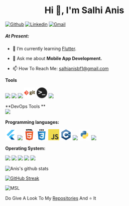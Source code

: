 <h1 align="center">Hi 👋, I'm Salhi Anis</h1>

<!-- Social Media / Contacts Badges -->

[![Github](https://img.shields.io/badge/-Github-000?style=flat&logo=Github&logoColor=white)](https://github.com/Salhianis1)
[![Linkedin](https://img.shields.io/badge/-LinkedIn-blue?style=flat&logo=Linkedin&logoColor=white)](https://www.linkedin.com/in/anis-salhi-4ab324229/)
[![Gmail](https://img.shields.io/badge/-Gmail-c14438?style=flat&logo=Gmail&logoColor=white)](mailto:salhianisbf1@gmail.com)

##### At Present:

- 🌱 I’m currently learning [Flutter](https://flutter.dev). 

- 💬 Ask me about **Mobile App Development.**

- 📫 How To Reach Me: salhianisbf1@gmail.com


**Tools**  

<code><img height="35" src="https://code.visualstudio.com/assets/updates/1_35/logo-stable.png"></code>
<code><img height="35" src="https://www.kindpng.com/picc/m/25-255595_icon-android-studio-logo-hd-png-download.png"></code>
<code><img height="35" src="https://upload.wikimedia.org/wikipedia/commons/thumb/9/9c/IntelliJ_IDEA_Icon.svg/512px-IntelliJ_IDEA_Icon.svg.png?20200803071016"></code>
<code><img height="35" src="https://raw.githubusercontent.com/github/explore/80688e429a7d4ef2fca1e82350fe8e3517d3494d/topics/git/git.png"></code>
<code><img height="35" src="https://raw.githubusercontent.com/github/explore/80688e429a7d4ef2fca1e82350fe8e3517d3494d/topics/terminal/terminal.png"></code>
<code><img height="35" src="https://user-images.githubusercontent.com/2676579/34940598-17cc20f0-f9be-11e7-8c6d-f0190d502d64.png"></code>

**DevOps Tools **  
<code><img height="35" src="https://code.visualstudio.com/assets/updates/1_35/logo-stable.png"></code>

**Programming languages:**

<code><img height="35" src="https://raw.githubusercontent.com/github/explore/80688e429a7d4ef2fca1e82350fe8e3517d3494d/topics/flutter/flutter.png"></code>
<code><img height="35" src="https://www.pngitem.com/pimgs/m/480-4800518_file-dart-logo-dart-programming-language-logo-hd.png"></code>
<code><img height="35" src="https://raw.githubusercontent.com/github/explore/80688e429a7d4ef2fca1e82350fe8e3517d3494d/topics/html/html.png"></code>
<code><img height="35" src="https://raw.githubusercontent.com/github/explore/80688e429a7d4ef2fca1e82350fe8e3517d3494d/topics/css/css.png"></code>
<code><img height="35" src="https://raw.githubusercontent.com/github/explore/80688e429a7d4ef2fca1e82350fe8e3517d3494d/topics/javascript/javascript.png"></code>
<code><img height="35" src="https://raw.githubusercontent.com/github/explore/80688e429a7d4ef2fca1e82350fe8e3517d3494d/topics/cpp/cpp.png"></code>
<code><img height="35" src="https://specials-images.forbesimg.com/imageserve/5e7cce1921695a000666cc29/960x0.jpg?fit=scale"></code>
<code><img height="35" src="https://raw.githubusercontent.com/github/explore/80688e429a7d4ef2fca1e82350fe8e3517d3494d/topics/python/python.png"></code>
<code><img height="35" src="https://d1.awsstatic.com/asset-repository/products/amazon-rds/1024px-MySQL.ff87215b43fd7292af172e2a5d9b844217262571.png"></code>


**Operating System:**

<code><img height="35" src="https://assets.ubuntu.com/v1/29985a98-ubuntu-logo32.png"></code>
<code><img height="35" src="https://www.freepnglogos.com/uploads/windows-logo-png/windows-logo-mygalaxy-view-singularlogic-6.png"></code>
<code><img height="35" src="https://upload.wikimedia.org/wikipedia/commons/thumb/b/b7/Lubuntu.svg/480px-Lubuntu.svg.png"></code>
<code><img height="35" src="https://upload.wikimedia.org/wikipedia/commons/thumb/4/45/Parrot_Logo.png/632px-Parrot_Logo.png"></code>
<code><img height="35" src="https://upload.wikimedia.org/wikipedia/commons/thumb/2/2b/Kali-dragon-icon.svg/2048px-Kali-dragon-icon.svg.png"></code>


![Anis's github stats](https://github-readme-stats.vercel.app/api?username=Salhianis1&&show_icons=true&hide_border=false&title_color=ffffff&text_color=daf7dc&icon_color=bb2acf&bg_color=191919)

[![GitHub Streak](http://github-readme-streak-stats.herokuapp.com?user=Salhianis1&theme=dark)](https://git.io/streak-stats)

![MSL](https://github-readme-stats.vercel.app/api/top-langs/?username=Salhianis1&layout=compact&hide_border=false&title_color=ffffff&text_color=daf7dc&icon_color=bb2acf&bg_color=191919)

Do Give A Look To My [Repositories](https://github.com/Salhianis1?tab=repositories) And ⭐ It 
